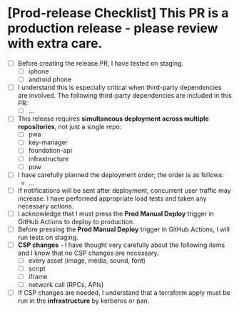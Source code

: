# [Prod-release Checklist] This PR is a production release - please review with extra care.

- [ ]  Before creating the release PR, I have tested on staging.
    - [ ]  iphone
    - [ ]  android phone
- [ ]  I understand this is especially critical when third-party dependencies are involved. The following third-party dependencies are included in this PR:
    - [ ]  …
- [ ]  This release requires **simultaneous deployment across multiple repositories**, not just a single repo:
    - [ ]  pwa
    - [ ]  key-manager
    - [ ]  foundation-api
    - [ ]  infrastructure
    - [ ]  pow
- [ ]  I have carefully planned the deployment order; the order is as follows:
    - …
- [ ]  If notifications will be sent after deployment, concurrent user traffic may increase. I have performed appropriate load tests and taken any necessary actions.
- [ ]  I acknowledge that I must press the **Prod Manual Deploy** trigger in GitHub Actions to deploy to production.
- [ ]  Before pressing the **Prod Manual Deploy** trigger in GitHub Actions, I will run tests on staging.
- [ ]  **CSP changes** - I have thought very carefully about the following items and I know that no CSP changes are necessary.
    - [ ]  every asset (image, media, sound, font)
    - [ ]  script
    - [ ]  iframe
    - [ ]  network call (RPCs, APIs)
- [ ]  If CSP changes are needed, I understand that a terraform apply must be run in the **infrastructure** by kerberos or pan.